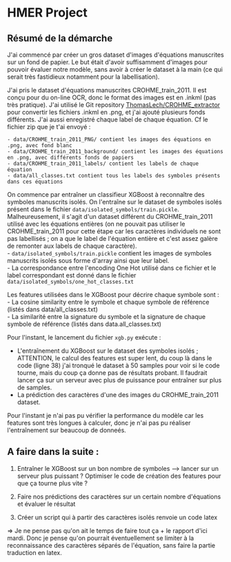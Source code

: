 # HMER Project

## Résumé de la démarche

J'ai commencé par créer un gros dataset d'images d'équations manuscrites sur un fond de papier. Le but était d'avoir suffisamment d'images pour pouvoir évaluer notre modèle, sans avoir à créer le dataset à la main (ce qui serait très fastidieux notamment pour la labellisation).

J'ai pris le dataset d'équations manuscrites CROHME_train_2011. Il est conçu pour du on-line OCR, donc le format des images est en .inkml (pas très pratique). J'ai utilisé le Git repository [ThomasLech/CROHME_extractor](https://github.com/ThomasLech/CROHME_extractor) pour convertir les fichiers .inkml en .png, et j'ai ajouté plusieurs fonds différents. J'ai aussi enregistré chaque label de chaque équation. Cf le fichier zip que je t'ai envoyé :       

    - data/CROHME_train_2011_PNG/ contient les images des équations en .png, avec fond blanc     
    - data/CROHME_train_2011_background/ contient les images des équations en .png, avec différents fonds de papiers     
    - data/CROHME_train_2011_labels/ contient les labels de chaque équation       
    - data/all_classes.txt contient tous les labels des symboles présents dans ces équations

On commence par entraîner un classifieur XGBoost à reconnaître des symboles manuscrits isolés. On l'entraîne sur le dataset de symboles isolés présent dans le fichier `data/isolated_symbols/train.pickle`. Malheureusement, il s'agit d'un dataset différent du CROHME_train_2011 utilisé avec les équations entières (on ne pouvait pas utiliser le CROHME_train_2011 pour cette étape car les caractères individuels ne sont pas labellisés ; on a que le label de l'équation entière et c'est assez galère de remonter aux labels de chaque caractère).      
    - `data/isolated_symbols/train.pickle` contient les images de symboles manuscrits isolés sous forme d'array ainsi que leur label.        
    - La correspondance entre l'encoding One Hot utilisé dans ce fichier et le label correspondant est donné dans le fichier `data/isolated_symbols/one_hot_classes.txt`

Les features utilisées dans le XGBoost pour décrire chaque symbole sont :     
    - La cosine similarity entre le symbole et chaque symbole de référence (listés dans data/all_classes.txt)      
    - La similarité entre la signature du symbole et la signature de chaque symbole de référence (listés dans data.all_classes.txt)

Pour l'instant, le lancement du fichier `xgb.py` exécute :    
- L'entraînement du XGBoost sur le dataset des symboles isolés ; ATTENTION, le calcul des features est super lent, du coup là dans le code (ligne 38) j'ai tronqué le dataset à 50 samples pour voir si le code tourne, mais du coup ça donne pas de résultats probant. Il faudrait lancer ça sur un serveur avec plus de puissance pour entraîner sur plus de samples.      
- La prédiction des caractères d'une des images du CROHME_train_2011 dataset.

Pour l'instant je n'ai pas pu vérifier la performance du modèle car les features sont très longues à calculer, donc je n'ai pas pu réaliser l'entraînement sur beaucoup de donneés.

## A faire dans la suite : 

1. Entraîner le XGBoost sur un bon nombre de symboles --> lancer sur un serveur plus puissant ? Optimiser le code de création des features pour que ça tourne plus vite ?

2. Faire nos prédictions des caractères sur un certain nombre d'équations et évaluer le résultat

3. Créer un script qui à partir des caractères isolés renvoie un code latex

=> Je ne pense pas qu'on ait le temps de faire tout ça + le rapport d'ici mardi. Donc je pense qu'on pourrait éventuellement se limiter à la reconnaissance des caractères séparés de l'équation, sans faire la partie traduction en latex.
